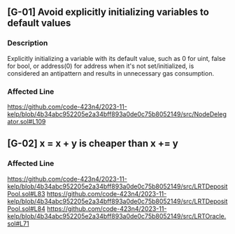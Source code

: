 ## [G-01] Avoid explicitly initializing variables to default values
### Description
Explicitly initializing a variable with its default value, such as 0 for uint, false for bool, or address(0) for address when it's not set/initialized, is considered an antipattern and results in unnecessary gas consumption.
### Affected Line
https://github.com/code-423n4/2023-11-kelp/blob/4b34abc952205e2a34bff893a0de0c75b8052149/src/NodeDelegator.sol#L109

## [G-02] x = x + y is cheaper than x += y
### Affected Line
https://github.com/code-423n4/2023-11-kelp/blob/4b34abc952205e2a34bff893a0de0c75b8052149/src/LRTDepositPool.sol#L83
https://github.com/code-423n4/2023-11-kelp/blob/4b34abc952205e2a34bff893a0de0c75b8052149/src/LRTDepositPool.sol#L84
https://github.com/code-423n4/2023-11-kelp/blob/4b34abc952205e2a34bff893a0de0c75b8052149/src/LRTOracle.sol#L71